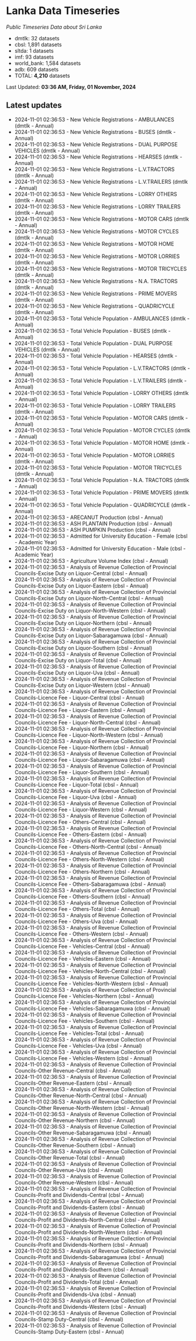 # Lanka Data Timeseries
*Public Timeseries Data about Sri Lanka*

* dmtlk: 32 datasets
* cbsl: 1,891 datasets
* sltda: 1 datasets
* imf: 93 datasets
* world_bank: 1,584 datasets
* adb: 609 datasets
* TOTAL: **4,210** datasets

Last Updated: **03:36 AM, Friday, 01 November, 2024**

## Latest updates

* 2024-11-01 02:36:53 - New Vehicle Registrations - AMBULANCES (dmtlk - Annual)
* 2024-11-01 02:36:53 - New Vehicle Registrations - BUSES (dmtlk - Annual)
* 2024-11-01 02:36:53 - New Vehicle Registrations - DUAL PURPOSE VEHICLES (dmtlk - Annual)
* 2024-11-01 02:36:53 - New Vehicle Registrations - HEARSES (dmtlk - Annual)
* 2024-11-01 02:36:53 - New Vehicle Registrations - L.V.TRACTORS (dmtlk - Annual)
* 2024-11-01 02:36:53 - New Vehicle Registrations - L.V.TRAILERS (dmtlk - Annual)
* 2024-11-01 02:36:53 - New Vehicle Registrations - LORRY OTHERS (dmtlk - Annual)
* 2024-11-01 02:36:53 - New Vehicle Registrations - LORRY TRAILERS (dmtlk - Annual)
* 2024-11-01 02:36:53 - New Vehicle Registrations - MOTOR CARS (dmtlk - Annual)
* 2024-11-01 02:36:53 - New Vehicle Registrations - MOTOR CYCLES (dmtlk - Annual)
* 2024-11-01 02:36:53 - New Vehicle Registrations - MOTOR HOME (dmtlk - Annual)
* 2024-11-01 02:36:53 - New Vehicle Registrations - MOTOR LORRIES (dmtlk - Annual)
* 2024-11-01 02:36:53 - New Vehicle Registrations - MOTOR TRICYCLES (dmtlk - Annual)
* 2024-11-01 02:36:53 - New Vehicle Registrations - N.A. TRACTORS (dmtlk - Annual)
* 2024-11-01 02:36:53 - New Vehicle Registrations - PRIME MOVERS (dmtlk - Annual)
* 2024-11-01 02:36:53 - New Vehicle Registrations - QUADRICYCLE (dmtlk - Annual)
* 2024-11-01 02:36:53 - Total Vehicle Population - AMBULANCES (dmtlk - Annual)
* 2024-11-01 02:36:53 - Total Vehicle Population - BUSES (dmtlk - Annual)
* 2024-11-01 02:36:53 - Total Vehicle Population - DUAL PURPOSE VEHICLES (dmtlk - Annual)
* 2024-11-01 02:36:53 - Total Vehicle Population - HEARSES (dmtlk - Annual)
* 2024-11-01 02:36:53 - Total Vehicle Population - L.V.TRACTORS (dmtlk - Annual)
* 2024-11-01 02:36:53 - Total Vehicle Population - L.V.TRAILERS (dmtlk - Annual)
* 2024-11-01 02:36:53 - Total Vehicle Population - LORRY OTHERS (dmtlk - Annual)
* 2024-11-01 02:36:53 - Total Vehicle Population - LORRY TRAILERS (dmtlk - Annual)
* 2024-11-01 02:36:53 - Total Vehicle Population - MOTOR CARS (dmtlk - Annual)
* 2024-11-01 02:36:53 - Total Vehicle Population - MOTOR CYCLES (dmtlk - Annual)
* 2024-11-01 02:36:53 - Total Vehicle Population - MOTOR HOME (dmtlk - Annual)
* 2024-11-01 02:36:53 - Total Vehicle Population - MOTOR LORRIES (dmtlk - Annual)
* 2024-11-01 02:36:53 - Total Vehicle Population - MOTOR TRICYCLES (dmtlk - Annual)
* 2024-11-01 02:36:53 - Total Vehicle Population - N.A. TRACTORS (dmtlk - Annual)
* 2024-11-01 02:36:53 - Total Vehicle Population - PRIME MOVERS (dmtlk - Annual)
* 2024-11-01 02:36:53 - Total Vehicle Population - QUADRICYCLE (dmtlk - Annual)
* 2024-11-01 02:36:53 - ARECANUT Production (cbsl - Annual)
* 2024-11-01 02:36:53 - ASH PLANTAIN Production (cbsl - Annual)
* 2024-11-01 02:36:53 - ASH PUMPKIN Production (cbsl - Annual)
* 2024-11-01 02:36:53 - Admitted for University Education - Female (cbsl - Academic Year)
* 2024-11-01 02:36:53 - Admitted for University Education - Male (cbsl - Academic Year)
* 2024-11-01 02:36:53 - Agriculture Volume Index (cbsl - Annual)
* 2024-11-01 02:36:53 - Analysis of Revenue Collection of Provincial Councils-Excise Duty on Liquor-Central (cbsl - Annual)
* 2024-11-01 02:36:53 - Analysis of Revenue Collection of Provincial Councils-Excise Duty on Liquor-Eastern (cbsl - Annual)
* 2024-11-01 02:36:53 - Analysis of Revenue Collection of Provincial Councils-Excise Duty on Liquor-North-Central (cbsl - Annual)
* 2024-11-01 02:36:53 - Analysis of Revenue Collection of Provincial Councils-Excise Duty on Liquor-North-Western (cbsl - Annual)
* 2024-11-01 02:36:53 - Analysis of Revenue Collection of Provincial Councils-Excise Duty on Liquor-Northern (cbsl - Annual)
* 2024-11-01 02:36:53 - Analysis of Revenue Collection of Provincial Councils-Excise Duty on Liquor-Sabaragamuwa (cbsl - Annual)
* 2024-11-01 02:36:53 - Analysis of Revenue Collection of Provincial Councils-Excise Duty on Liquor-Southern (cbsl - Annual)
* 2024-11-01 02:36:53 - Analysis of Revenue Collection of Provincial Councils-Excise Duty on Liquor-Total (cbsl - Annual)
* 2024-11-01 02:36:53 - Analysis of Revenue Collection of Provincial Councils-Excise Duty on Liquor-Uva (cbsl - Annual)
* 2024-11-01 02:36:53 - Analysis of Revenue Collection of Provincial Councils-Excise Duty on Liquor-Western (cbsl - Annual)
* 2024-11-01 02:36:53 - Analysis of Revenue Collection of Provincial Councils-Licence Fee - Liquor-Central (cbsl - Annual)
* 2024-11-01 02:36:53 - Analysis of Revenue Collection of Provincial Councils-Licence Fee - Liquor-Eastern (cbsl - Annual)
* 2024-11-01 02:36:53 - Analysis of Revenue Collection of Provincial Councils-Licence Fee - Liquor-North-Central (cbsl - Annual)
* 2024-11-01 02:36:53 - Analysis of Revenue Collection of Provincial Councils-Licence Fee - Liquor-North-Western (cbsl - Annual)
* 2024-11-01 02:36:53 - Analysis of Revenue Collection of Provincial Councils-Licence Fee - Liquor-Northern (cbsl - Annual)
* 2024-11-01 02:36:53 - Analysis of Revenue Collection of Provincial Councils-Licence Fee - Liquor-Sabaragamuwa (cbsl - Annual)
* 2024-11-01 02:36:53 - Analysis of Revenue Collection of Provincial Councils-Licence Fee - Liquor-Southern (cbsl - Annual)
* 2024-11-01 02:36:53 - Analysis of Revenue Collection of Provincial Councils-Licence Fee - Liquor-Total (cbsl - Annual)
* 2024-11-01 02:36:53 - Analysis of Revenue Collection of Provincial Councils-Licence Fee - Liquor-Uva (cbsl - Annual)
* 2024-11-01 02:36:53 - Analysis of Revenue Collection of Provincial Councils-Licence Fee - Liquor-Western (cbsl - Annual)
* 2024-11-01 02:36:53 - Analysis of Revenue Collection of Provincial Councils-Licence Fee - Others-Central (cbsl - Annual)
* 2024-11-01 02:36:53 - Analysis of Revenue Collection of Provincial Councils-Licence Fee - Others-Eastern (cbsl - Annual)
* 2024-11-01 02:36:53 - Analysis of Revenue Collection of Provincial Councils-Licence Fee - Others-North-Central (cbsl - Annual)
* 2024-11-01 02:36:53 - Analysis of Revenue Collection of Provincial Councils-Licence Fee - Others-North-Western (cbsl - Annual)
* 2024-11-01 02:36:53 - Analysis of Revenue Collection of Provincial Councils-Licence Fee - Others-Northern (cbsl - Annual)
* 2024-11-01 02:36:53 - Analysis of Revenue Collection of Provincial Councils-Licence Fee - Others-Sabaragamuwa (cbsl - Annual)
* 2024-11-01 02:36:53 - Analysis of Revenue Collection of Provincial Councils-Licence Fee - Others-Southern (cbsl - Annual)
* 2024-11-01 02:36:53 - Analysis of Revenue Collection of Provincial Councils-Licence Fee - Others-Total (cbsl - Annual)
* 2024-11-01 02:36:53 - Analysis of Revenue Collection of Provincial Councils-Licence Fee - Others-Uva (cbsl - Annual)
* 2024-11-01 02:36:53 - Analysis of Revenue Collection of Provincial Councils-Licence Fee - Others-Western (cbsl - Annual)
* 2024-11-01 02:36:53 - Analysis of Revenue Collection of Provincial Councils-Licence Fee - Vehicles-Central (cbsl - Annual)
* 2024-11-01 02:36:53 - Analysis of Revenue Collection of Provincial Councils-Licence Fee - Vehicles-Eastern (cbsl - Annual)
* 2024-11-01 02:36:53 - Analysis of Revenue Collection of Provincial Councils-Licence Fee - Vehicles-North-Central (cbsl - Annual)
* 2024-11-01 02:36:53 - Analysis of Revenue Collection of Provincial Councils-Licence Fee - Vehicles-North-Western (cbsl - Annual)
* 2024-11-01 02:36:53 - Analysis of Revenue Collection of Provincial Councils-Licence Fee - Vehicles-Northern (cbsl - Annual)
* 2024-11-01 02:36:53 - Analysis of Revenue Collection of Provincial Councils-Licence Fee - Vehicles-Sabaragamuwa (cbsl - Annual)
* 2024-11-01 02:36:53 - Analysis of Revenue Collection of Provincial Councils-Licence Fee - Vehicles-Southern (cbsl - Annual)
* 2024-11-01 02:36:53 - Analysis of Revenue Collection of Provincial Councils-Licence Fee - Vehicles-Total (cbsl - Annual)
* 2024-11-01 02:36:53 - Analysis of Revenue Collection of Provincial Councils-Licence Fee - Vehicles-Uva (cbsl - Annual)
* 2024-11-01 02:36:53 - Analysis of Revenue Collection of Provincial Councils-Licence Fee - Vehicles-Western (cbsl - Annual)
* 2024-11-01 02:36:53 - Analysis of Revenue Collection of Provincial Councils-Other Revenue-Central (cbsl - Annual)
* 2024-11-01 02:36:53 - Analysis of Revenue Collection of Provincial Councils-Other Revenue-Eastern (cbsl - Annual)
* 2024-11-01 02:36:53 - Analysis of Revenue Collection of Provincial Councils-Other Revenue-North-Central (cbsl - Annual)
* 2024-11-01 02:36:53 - Analysis of Revenue Collection of Provincial Councils-Other Revenue-North-Western (cbsl - Annual)
* 2024-11-01 02:36:53 - Analysis of Revenue Collection of Provincial Councils-Other Revenue-Northern (cbsl - Annual)
* 2024-11-01 02:36:53 - Analysis of Revenue Collection of Provincial Councils-Other Revenue-Sabaragamuwa (cbsl - Annual)
* 2024-11-01 02:36:53 - Analysis of Revenue Collection of Provincial Councils-Other Revenue-Southern (cbsl - Annual)
* 2024-11-01 02:36:53 - Analysis of Revenue Collection of Provincial Councils-Other Revenue-Total (cbsl - Annual)
* 2024-11-01 02:36:53 - Analysis of Revenue Collection of Provincial Councils-Other Revenue-Uva (cbsl - Annual)
* 2024-11-01 02:36:53 - Analysis of Revenue Collection of Provincial Councils-Other Revenue-Western (cbsl - Annual)
* 2024-11-01 02:36:53 - Analysis of Revenue Collection of Provincial Councils-Profit and Dividends-Central (cbsl - Annual)
* 2024-11-01 02:36:53 - Analysis of Revenue Collection of Provincial Councils-Profit and Dividends-Eastern (cbsl - Annual)
* 2024-11-01 02:36:53 - Analysis of Revenue Collection of Provincial Councils-Profit and Dividends-North-Central (cbsl - Annual)
* 2024-11-01 02:36:53 - Analysis of Revenue Collection of Provincial Councils-Profit and Dividends-North-Western (cbsl - Annual)
* 2024-11-01 02:36:53 - Analysis of Revenue Collection of Provincial Councils-Profit and Dividends-Northern (cbsl - Annual)
* 2024-11-01 02:36:53 - Analysis of Revenue Collection of Provincial Councils-Profit and Dividends-Sabaragamuwa (cbsl - Annual)
* 2024-11-01 02:36:53 - Analysis of Revenue Collection of Provincial Councils-Profit and Dividends-Southern (cbsl - Annual)
* 2024-11-01 02:36:53 - Analysis of Revenue Collection of Provincial Councils-Profit and Dividends-Total (cbsl - Annual)
* 2024-11-01 02:36:53 - Analysis of Revenue Collection of Provincial Councils-Profit and Dividends-Uva (cbsl - Annual)
* 2024-11-01 02:36:53 - Analysis of Revenue Collection of Provincial Councils-Profit and Dividends-Western (cbsl - Annual)
* 2024-11-01 02:36:53 - Analysis of Revenue Collection of Provincial Councils-Stamp Duty-Central (cbsl - Annual)
* 2024-11-01 02:36:53 - Analysis of Revenue Collection of Provincial Councils-Stamp Duty-Eastern (cbsl - Annual)